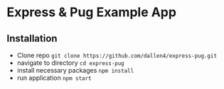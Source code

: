 # Express & Pug Example App

## Installation
* Clone repo
    `git clone https://github.com/dallen4/express-pug.git`
* navigate to directory
    `cd express-pug`
* install necessary packages
    `npm install`
* run application
    `npm start`